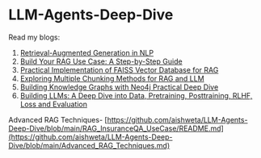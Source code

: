 # LLM-Agents-Deep-Dive

Read my blogs:
1. [Retrieval-Augmented Generation in NLP](https://medium.com/@aishweta/beyond-chatgpt-a-deep-dive-into-retrieval-augmented-generation-in-nlp-df917801ac2e)
2. [Build Your RAG Use Case: A Step-by-Step Guide](https://www.visionnlp.com/blog/Build-Your-RAG-Use-Case-A-Step-by-Step-Guide-35360)
3. [Practical Implementation of FAISS Vector Database for RAG](https://www.visionnlp.com/blog/Practical-Implementation-of-FAISS-Vector-Database-for-RAG-35362)
4. [Exploring Multiple Chunking Methods for RAG and LLM](https://medium.com/@aishweta/breaking-down-text-exploring-multiple-chunking-methods-forrag-and-llm-bab1e6e9bcd8)
5. [Building Knowledge Graphs with Neo4j Practical Deep Dive](https://www.visionnlp.com/blog/Advanced-RAG-Building-Knowledge-Graphs-with-Neo4j-Practical-Deep-Dive-35365)
6. [Building LLMs: A Deep Dive into Data, Pretraining, Posttraining, RLHF, Loss and Evaluation](https://www.visionnlp.com/blog/BuildingLLMsADeepDiveintoDataPretrainingPosttrainingRLHFandEvaluation-35366)


Advanced RAG Techniques- [https://github.com/aishweta/LLM-Agents-Deep-Dive/blob/main/RAG_InsuranceQA_UseCase/README.md](https://github.com/aishweta/LLM-Agents-Deep-Dive/blob/main/Advanced_RAG_Techniques.md)


